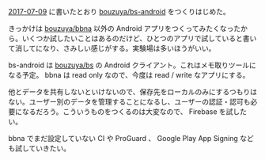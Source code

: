 [2017-07-09][] に書いたとおり [bouzuya/bs-android][] をつくりはじめた。

きっかけは [bouzuya/bbna][] 以外の Android アプリをつくってみたくなったから。いくつか試したいことはあるのだけど、ひとつのアプリで試していると書いて消してになり、さみしい感じがする。実験場は多いほうがいい。

bs-android は [bouzuya/bs][] の Android クライアント。これはメモ取りツールになる予定。 bbna は read only なので、今度は read / write なアプリにする。

他とデータを共有しないといけないので、保存先をローカルのみにするつもりはない。ユーザー別のデータを管理することになるし、ユーザーの認証・認可も必要になるだろう。こういうものをつくるのは大変なので、 Firebase を試したい。

bbna でまだ設定していない CI や ProGuard 、 Google Play App Signing なども試していきたい。

[2017-07-09]: http://blog.bouzuya.net/2017/07/09/
[bouzuya/bs-android]: https://github.com/bouzuya/bs-android
[bouzuya/bbna]: https://github.com/bouzuya/bbna
[bouzuya/bs]: https://github.com/bouzuya/bs
